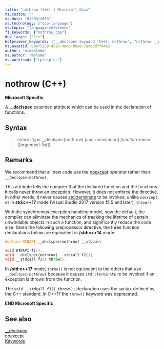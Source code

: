 ```yaml
---
title: "nothrow (C++) | Microsoft Docs"
ms.custom: ""
ms.date: "01/03/2018"
ms.technology: ["cpp-language"]
ms.topic: "language-reference"
f1_keywords: ["nothrow_cpp"]
dev_langs: ["C++"]
helpviewer_keywords: ["__declspec keyword [C++], nothrow", "nothrow __declspec keyword"]
ms.assetid: 0a475139-459c-4ec6-99e8-7ecd0d7f44a3
author: "mikeblome"
ms.author: "mblome"
ms.workload: ["cplusplus"]
---
```

# nothrow (C++)

**Microsoft Specific**

A **__declspec** extended attribute which can be used in the declaration of functions.

## Syntax  
  
> *return-type* __declspec(nothrow) [*call-convention*] *function-name* ([*argument-list*])

## Remarks

We recommend that all new code use the [noexcept](noexcept-cpp.md) operator rather than `__declspec(nothrow)`.

This attribute tells the compiler that the declared function and the functions it calls never throw an exception. However, it does not enforce the directive. In other words, it never causes [std::terminate](../standard-library/exception-functions.md#terminate) to be invoked, unlike `noexcept`, or in **std:c++17** mode (Visual Studio 2017 version 15.5 and later), `throw()`.

With the synchronous exception handling model, now the default, the compiler can eliminate the mechanics of tracking the lifetime of certain unwindable objects in such a function, and significantly reduce the code size. Given the following preprocessor directive, the three function declarations below are equivalent in **/std:c++14** mode:

```cpp
#define WINAPI __declspec(nothrow) __stdcall

void WINAPI f1();
void __declspec(nothrow) __stdcall f2();
void __stdcall f3() throw();
```

In **/std:c++17** mode, `throw()` is not equivalent to the others that use `__declspec(nothrow)` because it causes `std::terminate` to be invoked if an exception is thrown from the function.

The `void __stdcall f3() throw();` declaration uses the syntax defined by the C++ standard. In C++17 the `throw()` keyword was deprecated.

**END Microsoft Specific**

## See also

[__declspec](../cpp/declspec.md)  
[noexcept](noexcept-cpp.md)  
[Keywords](../cpp/keywords-cpp.md)  
